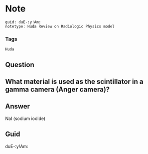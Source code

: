 # Note
```
guid: duE-:y!Am:
notetype: Huda Review on Radiologic Physics model
```

### Tags
```
Huda
```

## Question
<h2>What material is used as the scintillator in a gamma camera (Anger camera)?</h2>

## Answer
<section>
<p>NaI (sodium iodide)</p>

</section>

## Guid
duE-:y!Am:
